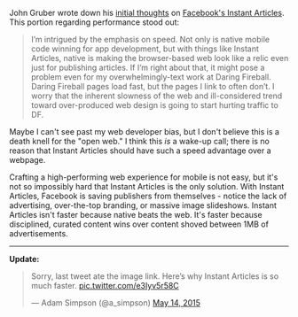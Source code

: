 John Gruber wrote down his [initial thoughts](http://daringfireball.net/2015/05/facebook_instant_articles) on [Facebook's Instant Articles](http://instantarticles.fb.com/). This portion regarding performance stood out:

> I’m intrigued by the emphasis on speed. Not only is native mobile code winning for app development, but with things like Instant Articles, native is making the browser-based web look like a relic even just for publishing articles. If I’m right about that, it might pose a problem even for my overwhelmingly-text work at Daring Fireball. Daring Fireball pages load fast, but the pages I link to often don’t. I worry that the inherent slowness of the web and ill-considered trend toward over-produced web design is going to start hurting traffic to DF.

Maybe I can't see past my web developer bias, but I don't believe this is a death knell for the "open web." I think this *is* a wake-up call; there is no reason that Instant Articles should have such a speed advantage over a webpage.

Crafting a high-performing web experience for mobile is not easy, but it's not so impossibly hard that Instant Articles is the only solution. With Instant Articles, Facebook is saving publishers from themselves - notice the lack of advertising, over-the-top branding, or massive image slideshows. Instant Articles isn't faster because native beats the web. It's faster because disciplined, curated content wins over content shoved between 1MB of advertisements.

-----

**Update:**

> Sorry, last tweet ate the image link. Here’s why Instant Articles is so much faster. [pic.twitter.com/e3Iyv5r58C](http://t.co/e3Iyv5r58C)
> 
> — Adam Simpson (@a\_simpson) [May 14, 2015](https://twitter.com/a_simpson/status/598861478893072385)
